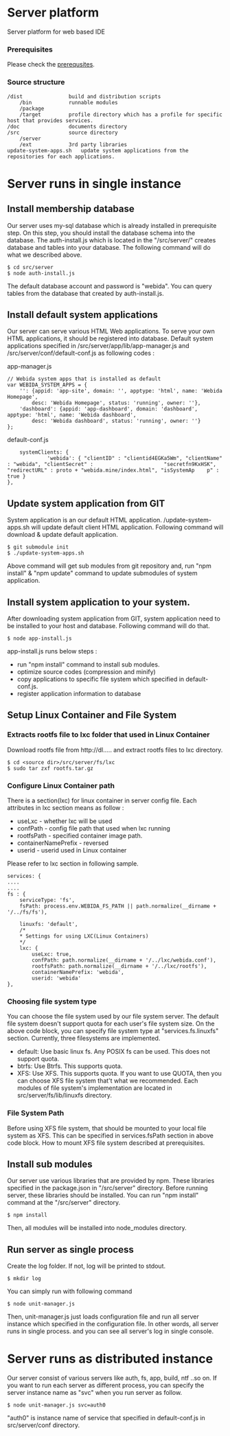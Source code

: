 Server platform
======

Server platform for web based IDE


### Prerequisites

Please check the <a href="doc/prerequsites.md">prerequsites</a>.


### Source structure

    /dist               build and distribution scripts
        /bin            runnable modules 
        /package        
        /target         profile directory which has a profile for specific host that provides services.
    /doc                documents directory
    /src                source directory
        /server
        /ext            3rd party libraries
    update-system-apps.sh   update system applications from the repositories for each applications.



# Server runs in single instance

## Install membership database
Our server uses my-sql database which is already installed in prerequisite step. On this step, you should install the database schema into the database.
The auth-install.js which is located in the "<repository root>/src/server/" creates database and tables into your database. 
The following command will do what we described above.

    $ cd src/server
    $ node auth-install.js

The default database account and password is "webida".
You can query tables from the database that created by auth-install.js.

## Install default system applications
Our server can serve various HTML Web applications. To serve your own HTML applications, it should be registered into database.
Default system applications specified in <source dir>/src/server/app/lib/app-manager.js and <soruce dir>/src/server/conf/default-conf.js as following codes :

app-manager.js

    // Webida system apps that is installed as default
    var WEBIDA_SYSTEM_APPS = {
        '': {appid: 'app-site', domain: '', apptype: 'html', name: 'Webida Homepage',
            desc: 'Webida Homepage', status: 'running', owner: ''},
        'dashboard': {appid: 'app-dashboard', domain: 'dashboard', apptype: 'html', name: 'Webida dashboard',
            desc: 'Webida dashboard', status: 'running', owner: ''}
    };
 
default-conf.js

        systemClients: {
                 'webida': { "clientID" : "clientid4EGKa5Wm", "clientName" : "webida", "clientSecret" :                       "secretfn9KxHSK", "redirectURL" : proto + "webida.mine/index.html", "isSystemAp    p" : true }
    },
    
## Update system application from GIT
System application is an our default HTML application. <repository root>/update-system-apps.sh will update default client HTML application.
Following command will download & update default application.

    $ git submodule init
    $ ./update-system-apps.sh
    
Above command will get sub modules from git repository and, run "npm install" & "npm update" command to update submodules of system application. 

## Install system application to your system. 
After downloading system application from GIT, system application need to be installed to your host and database.
Following command will do that.

    $ node app-install.js

app-install.js runs below steps :
* run "npm install" command to install sub modules.
* optimize source codes (compression and minify)
* copy applications to specific file system which specified in default-conf.js.
* register application information to database

## Setup Linux Container and File System


### Extracts rootfs file to lxc folder that used in Linux Container
Download rootfs file from http://dl..... and extract rootfs files to lxc directory.

    $ cd <source dir>/src/server/fs/lxc
    $ sudo tar zxf rootfs.tar.gz
 
### Configure Linux Container path
There is a section(lxc) for linux container in server config file.
Each attributes in lxc section means as follow :
* useLxc - whether lxc will be used
* confPath - config file path that used when lxc running
* rootfsPath - specified container image path.
* containerNamePrefix - reversed
* userid - userid used in Linux container

Please refer to lxc section in following sample.

    services: {
    ....
    ....
    fs : {
        serviceType: 'fs',
        fsPath: process.env.WEBIDA_FS_PATH || path.normalize(__dirname + '/../fs/fs'),
     
        linuxfs: 'default',
        /*
        * Settings for using LXC(Linux Containers)
        */
        lxc: {
            useLxc: true,
            confPath: path.normalize(__dirname + '/../lxc/webida.conf'),
            rootfsPath: path.normalize(__dirname + '/../lxc/rootfs'),
            containerNamePrefix: 'webida',
            userid: 'webida'
    },

### Choosing file system type
You can choose the file system used by our file system server. The default file system doesn't support quota for each user's file system size.
On the above code block, you can specify file system type at "services.fs.linuxfs" section.
Currently, three filesystems are implemented.
* default: Use basic linux fs. Any POSIX fs can be used. This does not support quota.
* btrfs: Use Btrfs. This supports quota.
* XFS: Use XFS. This supports quota.
If you want to use QUOTA, then you can choose XFS file system that't what we recommended.
Each modules of file system's implementation are located in src/server/fs/lib/linuxfs directory.

### File System Path
Before using XFS file system, that should be mounted to your local file system as XFS. This can be specified in services.fsPath section in above code block.
How to mount XFS file system described at prerequisites.

## Install sub modules
Our server use various libraries that are provided by npm. These libraries specified in the package.json in "<repository root>/src/server" directory.
Before running server, these libraries should be installed. You can run "npm install" command at the "<repository root>/src/server" directory.

    $ npm install

Then, all modules will be installed into node_modules directory.

## Run server as single process
Create the log folder. If not, log will be printed to stdout.

    $ mkdir log

You can simply run with following command

    $ node unit-manager.js

Then, unit-manager.js just loads configuration file and run all server instance which specified in the configuration file.
In other words, all server runs in single process. and you can see all server's log in single console.

# Server runs as distributed instance
Our server consist of various servers like auth, fs, app, build, ntf ..so on.
If you want to run each server as different process, you can specify the server instance name as "svc" when you run server as follow.

    $ node unit-manager.js svc=auth0

"auth0" is instance name of service that specified in default-conf.js in src/server/conf directory.

